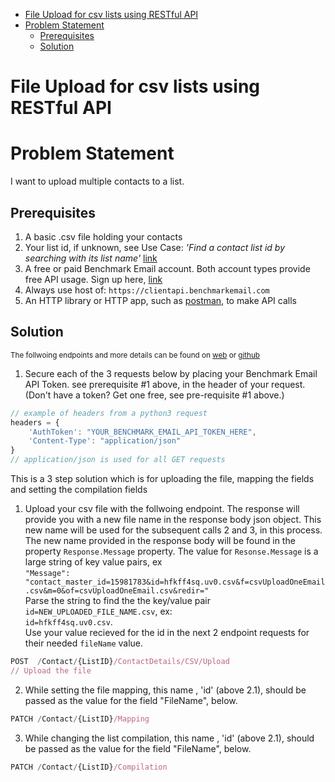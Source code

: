 - [File Upload for csv lists using RESTful API](#file-upload-for-csv-lists-using-restful-api)
- [Problem Statement](#problem-statement)
  - [Prerequisites](#prerequisites)
  - [Solution](#solution)

# File Upload for csv lists using RESTful API

# Problem Statement

 I want to upload multiple contacts to a list.

## Prerequisites

1. A basic .csv file holding your contacts
2. Your list id, if unknown, see Use Case: _'Find a contact list id by searching with its list name'_ [link](https://benchmarkemail.github.io/RESTful-API-v3/)
3. A free or paid Benchmark Email account. Both account types provide free API usage. Sign up here, [link](https://ui.benchmarkemail.com/Integrate#AP)
4. Always use host of: `https://clientapi.benchmarkemail.com`
5. An HTTP library or HTTP app, such as [postman](https://www.getpostman.com/), to make API calls

## Solution

<sub>The follwoing endpoints and more details can be found on [web](https://developer.benchmarkemail.com/) or [github](https://github.com/BenchmarkEmail/RESTful-API-v3/tree/master/Postman%20Collections)</sub>

1. Secure each of the 3 requests below by placing your Benchmark Email API Token. see prerequisite #1 above, in the header of your request. (Don't have a token?  Get one free, see pre-requisite #1 above.)

```javascript
// example of headers from a python3 request
headers = {
    'AuthToken': "YOUR_BENCHMARK_EMAIL_API_TOKEN_HERE",
    'Content-Type': "application/json" 
}
// application/json is used for all GET requests
```

This is a 3 step solution which is for uploading the file, mapping the fields and setting the compilation fields

  1. Upload your csv file with the follwoing endpoint. The response will provide you with a new file name in the response body json object. This new name will be used for the subsequent calls 2 and 3, in this process. The new name provided in the response body will be found in the property `Response.Message` property. The value for `Resonse.Message` is a large string of key value pairs, ex <br>
  `"Message": "contact_master_id=15981783&id=hfkff4sq.uv0.csv&f=csvUploadOneEmail.csv&m=0&of=csvUploadOneEmail.csv&redir="` <br>
  Parse the string to find the the key/value pair `id=NEW_UPLOADED_FILE_NAME.csv`, ex:<br>
  `id=hfkff4sq.uv0.csv`. <br>
  Use your value recieved for the id in the next 2 endpoint requests for their needed `fileName` value. 

```javascript
POST  /Contact/{ListID}/ContactDetails/CSV/Upload
// Upload the file
```

  2. While setting the file mapping, this name , 'id' (above 2.1), should be passed as the value for the field "FileName", below.

```javascript
PATCH /Contact/{ListID}/Mapping
```

  3. While changing the list compilation, this name , 'id' (above 2.1), should be passed as the value for the field "FileName", below.

```javascript
PATCH /Contact/{ListID}/Compilation
```
